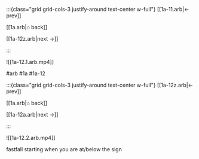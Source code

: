 :::{class="grid grid-cols-3 justify-around text-center w-full"}
[[1a-11.arb|← prev]]

[[1a.arb|⌂ back]]

[[1a-12z.arb|next →]]

:::

![[1a-12.1.arb.mp4]]

#arb #1a #1a-12

:::{class="grid grid-cols-3 justify-around text-center w-full"}
[[1a-12z.arb|← prev]]

[[1a.arb|⌂ back]]

[[1a-12a.arb|next →]]

:::

![[1a-12.2.arb.mp4]]

fastfall starting when you are at/below the sign

